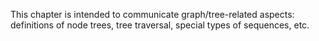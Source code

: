 
This chapter is intended to communicate graph/tree-related aspects:
definitions of node trees, tree traversal, special types of sequences, etc.

